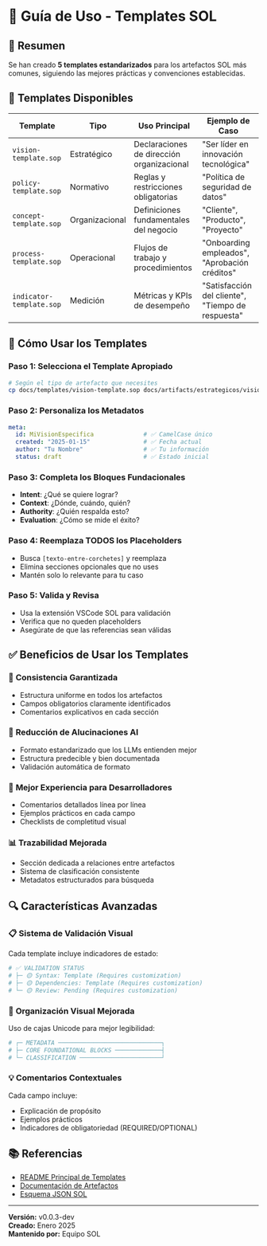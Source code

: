 # 📖 Guía de Uso - Templates SOL

## 🎯 Resumen

Se han creado **5 templates estandarizados** para los artefactos SOL más comunes, siguiendo las mejores prácticas y convenciones establecidas.

## 📁 Templates Disponibles

| Template | Tipo | Uso Principal | Ejemplo de Caso |
|----------|------|---------------|-----------------|
| `vision-template.sop` | Estratégico | Declaraciones de dirección organizacional | "Ser líder en innovación tecnológica" |
| `policy-template.sop` | Normativo | Reglas y restricciones obligatorias | "Política de seguridad de datos" |
| `concept-template.sop` | Organizacional | Definiciones fundamentales del negocio | "Cliente", "Producto", "Proyecto" |
| `process-template.sop` | Operacional | Flujos de trabajo y procedimientos | "Onboarding empleados", "Aprobación créditos" |
| `indicator-template.sop` | Medición | Métricas y KPIs de desempeño | "Satisfacción del cliente", "Tiempo de respuesta" |

## 🚀 Cómo Usar los Templates

### Paso 1: Selecciona el Template Apropiado
```bash
# Según el tipo de artefacto que necesites
cp docs/templates/vision-template.sop docs/artifacts/estrategicos/vision/mi-vision.sop
```

### Paso 2: Personaliza los Metadatos
```yaml
meta:
  id: MiVisionEspecifica              # ✅ CamelCase único
  created: "2025-01-15"               # ✅ Fecha actual
  author: "Tu Nombre"                 # ✅ Tu información
  status: draft                       # ✅ Estado inicial
```

### Paso 3: Completa los Bloques Fundacionales
- **Intent**: ¿Qué se quiere lograr?
- **Context**: ¿Dónde, cuándo, quién?
- **Authority**: ¿Quién respalda esto?
- **Evaluation**: ¿Cómo se mide el éxito?

### Paso 4: Reemplaza TODOS los Placeholders
- Busca `[texto-entre-corchetes]` y reemplaza
- Elimina secciones opcionales que no uses
- Mantén solo lo relevante para tu caso

### Paso 5: Valida y Revisa
- Usa la extensión VSCode SOL para validación
- Verifica que no queden placeholders
- Asegúrate de que las referencias sean válidas

## ✅ Beneficios de Usar los Templates

### 🎯 **Consistencia Garantizada**
- Estructura uniforme en todos los artefactos
- Campos obligatorios claramente identificados
- Comentarios explicativos en cada sección

### 🧠 **Reducción de Alucinaciones AI**
- Formato estandarizado que los LLMs entienden mejor
- Estructura predecible y bien documentada
- Validación automática de formato

### 👥 **Mejor Experiencia para Desarrolladores**
- Comentarios detallados línea por línea
- Ejemplos prácticos en cada campo
- Checklists de completitud visual

### 📊 **Trazabilidad Mejorada**
- Sección dedicada a relaciones entre artefactos
- Sistema de clasificación consistente
- Metadatos estructurados para búsqueda

## 🔍 Características Avanzadas

### 📋 **Sistema de Validación Visual**
Cada template incluye indicadores de estado:
```yaml
# ✅ VALIDATION STATUS
# ├─ 🟡 Syntax: Template (Requires customization)
# ├─ 🟡 Dependencies: Template (Requires customization)
# └─ 🟡 Review: Pending (Requires customization)
```

### 🎨 **Organización Visual Mejorada**
Uso de cajas Unicode para mejor legibilidad:
```yaml
# ┌─ METADATA ─────────────────────────────┐
# ├─ CORE FOUNDATIONAL BLOCKS ─────────────┤
# └─ CLASSIFICATION ───────────────────────┘
```

### 💡 **Comentarios Contextuales**
Cada campo incluye:
- Explicación de propósito
- Ejemplos prácticos
- Indicadores de obligatoriedad (REQUIRED/OPTIONAL)

## 📚 Referencias

- [README Principal de Templates](./README.md)
- [Documentación de Artefactos](../artifacts/README.md)
- [Esquema JSON SOL](../../extension/schemas/sol-schema.json)

---
**Versión:** v0.0.3-dev  
**Creado:** Enero 2025  
**Mantenido por:** Equipo SOL 